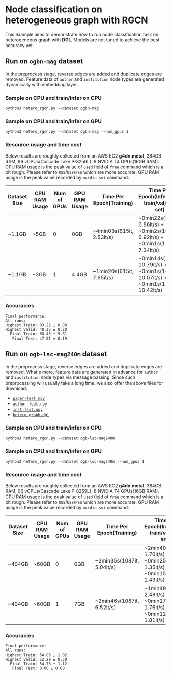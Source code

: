 # Node classification on heterogeneous graph with RGCN

This example aims to demonstrate how to run node classification task on heterogeneous graph with **DGL**. Models are not tuned to achieve the best accuracy yet.

## Run on `ogbn-mag` dataset
In the preprocess stage, reverse edges are added and duplicate edges are removed. Feature data of `author` and `institution` node types are generated dynamically with embedding layer.

### Sample on CPU and train/infer on CPU
```
python3 hetero_rgcn.py --dataset ogbn-mag
```

### Sample on CPU and train/infer on GPU
```
python3 hetero_rgcn.py --dataset ogbn-mag --num_gpus 1
```

### Resource usage and time cost
Below results are roughly collected from an AWS EC2 **g4dn.metal**, 384GB RAM, 96 vCPUs(Cascade Lake P-8259L), 8 NVIDIA T4 GPUs(16GB RAM). CPU RAM usage is the peak value of `used` field of `free` command which is a bit rough. Please refer to `RSS`/`USS`/`PSS` which are more accurate. GPU RAM usage is the peak value recorded by `nvidia-smi` command.

| Dataset Size | CPU RAM Usage | Num of GPUs | GPU RAM Usage | Time Per Epoch(Training) | Time Per Epoch(Inference: train/val/test set)      |
| ------------ | ------------- | ----------- | ---------- | --------- | ---------------------------    |
| ~1.1GB       | ~5GB          | 0           |  0GB       | ~4min03s(615it, 2.53it/s)   | ~0min22s(154it, 6.86it/s) + ~0min2s(16it, 6.92it/s) + ~0min1s(11it, 7.34it/s)   |
| ~1.1GB       | ~3GB          | 1           |  4.4GB     | ~1min20s(615it, 7.65it/s)   | ~0min14s(154it, 10.79it/s) + ~0min1s(16it, 10.07it/s) + ~0min1s(11it, 10.42it/s)   |

### Accuracies
```
Final performance: 
All runs:
Highest Train: 83.22 ± 0.00
Highest Valid: 48.25 ± 0.20
  Final Train: 68.45 ± 9.81
   Final Test: 47.51 ± 0.19
```

## Run on `ogb-lsc-mag240m` dataset
In the preprocess stage, reverse edges are added and duplicate edges are removed. What's more, feature data are generated in advance for `author` and `institution` node types via message passing. Since such preprocessing will usually take a long time, we also offer the above files for download:

* [`paper-feat.npy`](https://dgl-data.s3-accelerate.amazonaws.com/dataset/OGB-LSC/paper-feat.npy)
* [`author-feat.npy`](https://dgl-data.s3-accelerate.amazonaws.com/dataset/OGB-LSC/author-feat.npy)
* [`inst-feat.npy`](https://dgl-data.s3-accelerate.amazonaws.com/dataset/OGB-LSC/inst-feat.npy)
* [`hetero-graph.dgl`](https://dgl-data.s3-accelerate.amazonaws.com/dataset/OGB-LSC/hetero-graph.dgl)

### Sample on CPU and train/infer on CPU
```
python3 hetero_rgcn.py --dataset ogb-lsc-mag240m
```

### Sample on CPU and train/infer on GPU
```
python3 hetero_rgcn.py --dataset ogb-lsc-mag240m --num_gpus 1
```

### Resource usage and time cost
Below results are roughly collected from an AWS EC2 **g4dn.metal**, 384GB RAM, 96 vCPUs(Cascade Lake P-8259L), 8 NVIDIA T4 GPUs(16GB RAM). CPU RAM usage is the peak value of `used` field of `free` command which is a bit rough. Please refer to `RSS`/`USS`/`PSS` which are more accurate. GPU RAM usage is the peak value recorded by `nvidia-smi` command.

| Dataset Size | CPU RAM Usage | Num of GPUs | GPU RAM Usage | Time Per Epoch(Training) | Time Per Epoch(Inference: train/val/test set)      |
| ------------ | ------------- | ----------- | ---------- | --------- | ---------------------------    |
| ~404GB       | ~60GB       | 0           |  0GB       | ~3min35s(1087it, 5.04it/s)  | ~2min40s(272it, 1.70it/s) + ~0min25s(34it, 1.35it/s) + ~0min15s(22it, 1.43it/s)   |
| ~404GB       | ~60GB       | 1           |  7GB       | ~2min46s(1087it, 6.52it/s)  | ~1min49s(272it, 2.48it/s) + ~0min17s(34it, 1.76it/s) + ~0min12s(22it, 1.81it/s)  |

### Accuracies
```
Final performance: 
All runs:
Highest Train: 54.85 ± 1.02
Highest Valid: 52.29 ± 0.50
  Final Train: 54.78 ± 1.12
   Final Test: 0.00 ± 0.00
```

